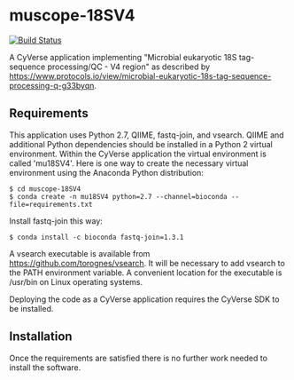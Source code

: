 # muscope-18SV4

[![Build Status](https://travis-ci.org/hurwitzlab/muscope-18SV4.svg?branch=master)](https://travis-ci.org/hurwitzlab/muscope-18SV4)

A CyVerse application implementing "Microbial eukaryotic 18S tag-sequence processing/QC - V4 region" as described by https://www.protocols.io/view/microbial-eukaryotic-18s-tag-sequence-processing-q-g33byqn.

## Requirements
This application uses Python 2.7, QIIME, fastq-join, and vsearch.
QIIME and additional Python dependencies should be installed in a Python 2 virtual environment.
Within the CyVerse application the virtual environment is called 'mu18SV4'.
Here is one way to create the necessary virtual environment using the Anaconda Python distribution:

```
$ cd muscope-18SV4
$ conda create -n mu18SV4 python=2.7 --channel=bioconda --file=requirements.txt
```

Install fastq-join this way:

```
$ conda install -c bioconda fastq-join=1.3.1
```

A vsearch executable is available from https://github.com/torognes/vsearch.
It will be necessary to add vsearch to the PATH environment variable.
A convenient location for the executable is /usr/bin on Linux operating systems.

Deploying the code as a CyVerse application requires the CyVerse SDK to be installed.


## Installation

Once the requirements are satisfied there is no further work needed to install the software.
